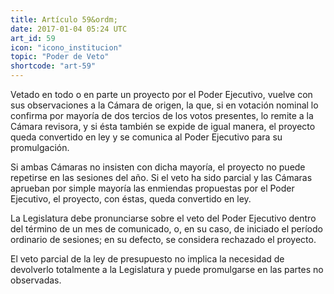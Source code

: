 ```yaml
---
title: Artículo 59&ordm;
date: 2017-01-04 05:24 UTC
art_id: 59
icon: "icono_institucion"
topic: "Poder de Veto"
shortcode: "art-59"
---
```

Vetado en todo o en parte un proyecto por el Poder Ejecutivo, vuelve con sus observaciones a la Cámara de origen, la que, si en votación nominal lo confirma por mayoría de dos tercios de los votos presentes, lo remite a la Cámara revisora, y si ésta también se expide de igual manera, el proyecto queda convertido en ley y se comunica al Poder Ejecutivo para su promulgación.

Si ambas Cámaras no insisten con dicha mayoría, el proyecto no puede repetirse en las sesiones del año. Si el veto ha sido parcial y las Cámaras aprueban por simple mayoría las enmiendas propuestas por el Poder Ejecutivo, el proyecto, con éstas, queda convertido en ley.

La Legislatura debe pronunciarse sobre el veto del Poder Ejecutivo dentro del término de un mes de comunicado, o, en su caso, de iniciado el período ordinario de sesiones; en su defecto, se considera rechazado el proyecto.

El veto parcial de la ley de presupuesto no implica la necesidad de devolverlo totalmente a la Legislatura y puede promulgarse en las partes no observadas.
